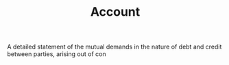 ---
title: Account
letter: A
permalink: "/definitions/bld-account.html"
body: A detailed statement of the mutual demands in the nature of debt and credit
  between parties, arising out of con
published_at: '2018-07-07'
source: Black's Law Dictionary 2nd Ed (1910)
layout: post
---